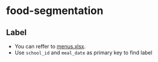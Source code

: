 # food-segmentation

## Label
- You can reffer to [menus.xlsx](./menus.xlsx).
- Use `school_id` and `meal_date` as primary key to find label
